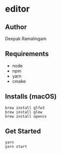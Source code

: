 # editor

## Author

Deepak Ramalingam

## Requirements

- node
- npm
- yarn
- cmake

## Installs (macOS)
```
brew install glfw3
brew install glew
brew install opencv
```

## Get Started

```
yarn
yarn start
```
